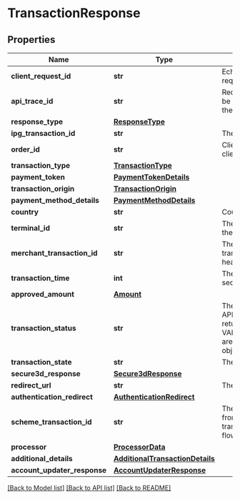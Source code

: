 # TransactionResponse

## Properties
Name | Type | Description | Notes
------------ | ------------- | ------------- | -------------
**client_request_id** | **str** | Echoes back the value in the request header for tracking. | [optional] 
**api_trace_id** | **str** | Request identifier in API, can be used to request logs from the support team. | [optional] 
**response_type** | [**ResponseType**](ResponseType.md) |  | [optional] 
**ipg_transaction_id** | **str** | The response transaction ID. | [optional] 
**order_id** | **str** | Client order ID if supplied by client, otherwise the order ID. | [optional] 
**transaction_type** | [**TransactionType**](TransactionType.md) |  | [optional] 
**payment_token** | [**PaymentTokenDetails**](PaymentTokenDetails.md) |  | [optional] 
**transaction_origin** | [**TransactionOrigin**](TransactionOrigin.md) |  | [optional] 
**payment_method_details** | [**PaymentMethodDetails**](PaymentMethodDetails.md) |  | [optional] 
**country** | **str** | Country of the card issuer. | [optional] 
**terminal_id** | **str** | The terminal that is processing the transaction. | [optional] 
**merchant_transaction_id** | **str** | The unique merchant transaction ID from the request header, if supplied. | [optional] 
**transaction_time** | **int** | The transaction time in seconds since epoch. | [optional] 
**approved_amount** | [**Amount**](Amount.md) |  | [optional] 
**transaction_status** | **str** | The status of the transaction. APPROVED/WAITING are returned by the endpoints.  VALIDATION_FAILED/DECLINED are errors. See ErrorResponse object for details. | [optional] 
**transaction_state** | **str** | The state of the transaction. | [optional] 
**secure3d_response** | [**Secure3dResponse**](Secure3dResponse.md) |  | [optional] 
**redirect_url** | **str** | The endpoint redirection URL. | [optional] 
**authentication_redirect** | [**AuthenticationRedirect**](AuthenticationRedirect.md) |  | [optional] 
**scheme_transaction_id** | **str** | The transaction ID received from schemes for the initial transaction of card on file flows. | [optional] 
**processor** | [**ProcessorData**](ProcessorData.md) |  | [optional] 
**additional_details** | [**AdditionalTransactionDetails**](AdditionalTransactionDetails.md) |  | [optional] 
**account_updater_response** | [**AccountUpdaterResponse**](AccountUpdaterResponse.md) |  | [optional] 

[[Back to Model list]](../README.md#documentation-for-models) [[Back to API list]](../README.md#documentation-for-api-endpoints) [[Back to README]](../README.md)


